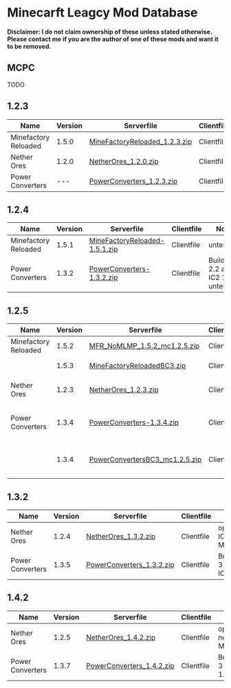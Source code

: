 # Minecarft Leagcy Mod Database

**Disclaimer: I do not claim ownership of these unless stated otherwise. Please contact me if you are the author of one of these mods and want it to be removed.**

## MCPC
TODO

## 1.2.3

| Name | Version | Serverfile | Clientfile | Note |
| --- | --- | --- | --- | --- |
| Minefactory Reloaded | 1.5.0 | [MineFactoryReloaded_1.2.3.zip](https://github.com/TimGoll/minecraft_legacy_mod_database/blob/master/src/mods/1.2.3/server/MineFactoryReloaded_1.2.3.zip) | Clientfile |  |
| Nether Ores | 1.2.0 | [NetherOres_1.2.0.zip](https://github.com/TimGoll/minecraft_legacy_mod_database/blob/master/src/mods/1.2.3/server/NetherOres_1.2.0.zip) | Clientfile |  |
| Power Converters | --- | [PowerConverters_1.2.3.zip](https://github.com/TimGoll/minecraft_legacy_mod_database/blob/master/src/mods/1.2.3/server/PowerConverters_1.2.3.zip) | Clientfile |  |

## 1.2.4

| Name | Version | Serverfile | Clientfile | Note |
| --- | --- | --- | --- | --- |
| Minefactory Reloaded | 1.5.1 | [MineFactoryReloaded-1.5.1.zip](https://github.com/TimGoll/minecraft_legacy_mod_database/blob/master/src/mods/1.2.4/server/MineFactoryReloaded-1.5.1.zip) | Clientfile | untested |
| Power Converters | 1.3.2 | [PowerConverters-1.3.2.zip](https://github.com/TimGoll/minecraft_legacy_mod_database/blob/master/src/mods/1.2.4/server/PowerConverters-1.3.2.zip) | Clientfile | Buildcraft 2.2 and IC2 1.90, untested |

## 1.2.5

| Name | Version | Serverfile | Clientfile | Note |
| --- | --- | --- | --- | --- |
| Minefactory Reloaded | 1.5.2 | [MFR_NoMLMP_1.5.2_mc1.2.5.zip](https://github.com/TimGoll/minecraft_legacy_mod_database/blob/master/src/mods/1.2.5/server/MFR_NoMLMP_1.5.2_mc1.2.5.zip) | Clientfile | Forge 3.x |
|  | 1.5.3 | [MineFactoryReloadedBC3.zip](https://github.com/TimGoll/minecraft_legacy_mod_database/blob/master/src/mods/1.2.5/server/MineFactoryReloadedBC3.zip) | Clientfile | Buildcraft 3, untested |
| Nether Ores | 1.2.3 | [NetherOres_1.2.3.zip](https://github.com/TimGoll/minecraft_legacy_mod_database/blob/master/src/mods/1.2.5/server/NetherOres_1.2.3.zip) | Clientfile | optional IC2 1.95 Macerators |
| Power Converters | 1.3.4 | [PowerConverters-1.3.4.zip](https://github.com/TimGoll/minecraft_legacy_mod_database/blob/master/src/mods/1.2.5/server/PowerConverters-1.3.4.zip) | Clientfile | Buildcraft 2.2 and IC2 1.95, untested |
| | 1.3.4 | [PowerConvertersBC3_mc1.2.5.zip](https://github.com/TimGoll/minecraft_legacy_mod_database/blob/master/src/mods/1.2.5/server/PowerConvertersBC3_mc1.2.5.zip) | Clientfile | Buildcraft 3 (04. may API) and IC2 1.95 |

## 1.3.2

| Name | Version | Serverfile | Clientfile | Note |
| --- | --- | --- | --- | --- |
| Nether Ores | 1.2.4 | [NetherOres_1.3.2.zip](https://github.com/TimGoll/minecraft_legacy_mod_database/blob/master/src/mods/1.4.2/server/NetherOres_1.3.2.zip) | Clientfile | optional IC2 1.106 Macerators |
| Power Converters | 1.3.5 | [PowerConverters_1.3.2.zip](https://github.com/TimGoll/minecraft_legacy_mod_database/blob/master/src/mods/1.3.2/server/PowerConverters_1.3.2.zip) | Clientfile | Buildcraft 3 pre7 and IC2 1.106 |

## 1.4.2

| Name | Version | Serverfile | Clientfile | Note |
| --- | --- | --- | --- | --- |
| Nether Ores | 1.2.5 | [NetherOres_1.4.2.zip](https://github.com/TimGoll/minecraft_legacy_mod_database/blob/master/src/mods/1.4.2/server/NetherOres_1.4.2.zip) | Clientfile | optional *next IC2* Macerators |
| Power Converters | 1.3.7 | [PowerConverters_1.4.2.zip](https://github.com/TimGoll/minecraft_legacy_mod_database/blob/master/src/mods/1.4.2/server/PowerConverters_1.4.2.zip) | Clientfile | Buildcraft 3  and IC2 1.108 |

